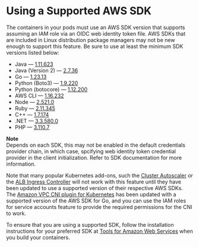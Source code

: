 # Using a Supported AWS SDK<a name="iam-roles-for-service-accounts-minimum-sdk"></a>

The containers in your pods must use an AWS SDK version that supports assuming an IAM role via an OIDC web identity token file\. AWS SDKs that are included in Linux distribution package managers may not be new enough to support this feature\. Be sure to use at least the minimum SDK versions listed below:
+ Java — [1\.11\.623](https://github.com/aws/aws-sdk-java/releases/tag/1.11.623)
+ Java \(Version 2\) — [2\.7\.36](https://github.com/aws/aws-sdk-java-v2/releases/tag/2.7.36)
+ Go — [1\.23\.13](https://github.com/aws/aws-sdk-go/releases/tag/v1.23.13)
+ Python \(Boto3\) — [1\.9\.220](https://github.com/boto/boto3/releases/tag/1.9.220)
+ Python \(botocore\) — [1\.12\.200](https://github.com/boto/botocore/releases/tag/1.12.200)
+ AWS CLI — [1\.16\.232](https://github.com/aws/aws-cli/releases/tag/1.16.232)
+ Node — [2\.521\.0](https://github.com/aws/aws-sdk-js/releases/tag/v2.521.0)
+ Ruby — [2\.11\.345](https://github.com/aws/aws-sdk-ruby/releases/tag/v2.11.345)
+ C\+\+ — [1\.7\.174](https://github.com/aws/aws-sdk-cpp/releases/tag/1.7.174)
+ \.NET — [3\.3\.580\.0](https://github.com/aws/aws-sdk-net/releases/tag/3.3.580.0)
+ PHP — [3\.110\.7](https://github.com/aws/aws-sdk-php/releases/tag/3.110.7)

**Note**  
Depends on each SDK, this may not be enabled in the default credentials provider chain, in which case, spcifying web identity token credential provider in the client initialization. Refer to SDK documentation for more information.

Note that many popular Kubernetes add\-ons, such the [Cluster Autoscaler](https://github.com/kubernetes/autoscaler/tree/master/cluster-autoscaler) or the [ALB Ingress Controller](https://github.com/kubernetes-sigs/aws-alb-ingress-controller) will not work with this feature until they have been updated to use a supported version of their respective AWS SDKs\. The [Amazon VPC CNI plugin for Kubernetes](https://github.com/aws/amazon-vpc-cni-k8s) has been updated with a supported version of the AWS SDK for Go, and you can use the IAM roles for service accounts feature to provide the required permissions for the CNI to work\.

To ensure that you are using a supported SDK, follow the installation instructions for your preferred SDK at [Tools for Amazon Web Services](https://aws.amazon.com/tools/) when you build your containers\. 
